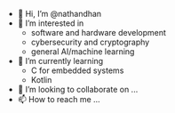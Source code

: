- 👋 Hi, I’m @nathandhan
- 👀 I’m interested in
  - software and hardware development
  - cybersecurity and cryptography
  - general AI/machine learning
- 🌱 I’m currently learning
  - C for embedded systems
  - Kotlin
- 💞️ I’m looking to collaborate on ...
- 📫 How to reach me ...

<!---
nathandhan/nathandhan is a ✨ special ✨ repository because its `README.md` (this file) appears on your GitHub profile.
You can click the Preview link to take a look at your changes.
--->
